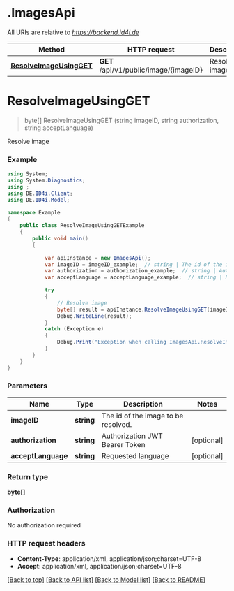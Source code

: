 # .ImagesApi

All URIs are relative to *https://backend.id4i.de*

Method | HTTP request | Description
------------- | ------------- | -------------
[**ResolveImageUsingGET**](ImagesApi.md#resolveimageusingget) | **GET** /api/v1/public/image/{imageID} | Resolve image


<a name="resolveimageusingget"></a>
# **ResolveImageUsingGET**
> byte[] ResolveImageUsingGET (string imageID, string authorization, string acceptLanguage)

Resolve image

### Example
```csharp
using System;
using System.Diagnostics;
using ;
using DE.ID4i.Client;
using DE.ID4i.Model;

namespace Example
{
    public class ResolveImageUsingGETExample
    {
        public void main()
        {
            
            var apiInstance = new ImagesApi();
            var imageID = imageID_example;  // string | The id of the image to be resolved.
            var authorization = authorization_example;  // string | Authorization JWT Bearer Token (optional) 
            var acceptLanguage = acceptLanguage_example;  // string | Requested language (optional) 

            try
            {
                // Resolve image
                byte[] result = apiInstance.ResolveImageUsingGET(imageID, authorization, acceptLanguage);
                Debug.WriteLine(result);
            }
            catch (Exception e)
            {
                Debug.Print("Exception when calling ImagesApi.ResolveImageUsingGET: " + e.Message );
            }
        }
    }
}
```

### Parameters

Name | Type | Description  | Notes
------------- | ------------- | ------------- | -------------
 **imageID** | **string**| The id of the image to be resolved. | 
 **authorization** | **string**| Authorization JWT Bearer Token | [optional] 
 **acceptLanguage** | **string**| Requested language | [optional] 

### Return type

**byte[]**

### Authorization

No authorization required

### HTTP request headers

 - **Content-Type**: application/xml, application/json;charset=UTF-8
 - **Accept**: application/xml, application/json;charset=UTF-8

[[Back to top]](#) [[Back to API list]](../README.md#documentation-for-api-endpoints) [[Back to Model list]](../README.md#documentation-for-models) [[Back to README]](../README.md)

